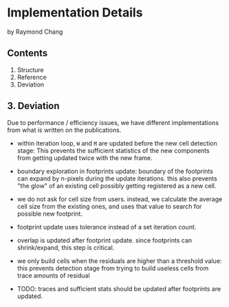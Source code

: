 # Implementation Details

by Raymond Chang

## Contents

1. Structure
2. Reference
3. Deviation

## 3. Deviation

Due to performance / efficiency issues, we have different implementations from what is written on the publications.

* within iteration loop, `W` and `M` are updated before the new cell detection stage: This prevents the sufficient
  statistics of the new components from getting updated twice with the new frame.

* boundary exploration in footprints update: boundary of the footprints can expand by n-pixels during the update
  iterations. this also prevents "the glow" of an existing cell possibly getting registered as a new cell.

* we do not ask for cell size from users. instead, we calculate the average cell size from the existing ones, and
  uses that value to search for possible new footprint.

* footprint update uses tolerance instead of a set iteration count.

* overlap is updated after footprint update. since footprints can shrink/expand, this step is critical.

* we only build cells when the residuals are higher than a threshold value: this prevents detection stage from trying
  to build useless cells from trace amounts of residual

* TODO: traces and sufficient stats should be updated after footprints are updated.
